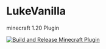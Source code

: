 # LukeVanilla
minecraft 1.20 Plugin

[![Build and Release Minecraft Plugin](https://github.com/lukehemmin/LukeVanlia/actions/workflows/gradle-publish.yml/badge.svg)](https://github.com/lukehemmin/LukeVanlia/actions/workflows/gradle-publish.yml)
